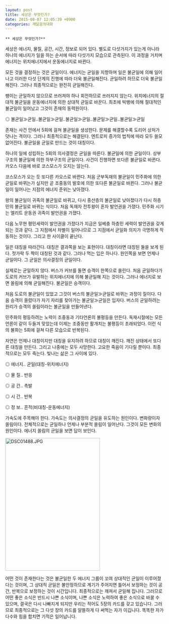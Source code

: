```yaml
---
layout: post
title: 세상은 무엇인가?
date: 2015-08-07 12:05:39 +0900
categories: 깨달음의대화
---
```

 


    ** 세상은 무엇인가?** 

  


세상은 에너지, 물질, 공간, 시간, 정보로 되어 있다. 별도로 다섯가지가 있는게 아니라 하나의 에너지가 일을 하는 순서에 따라 다섯가지 모습으로 관측된다. 이 과정을 거치며 에너지는 위치에너지에서 운동에너지로 바뀐다. 

  


모든 것을 결정하는 것은 균일이다. 에너지는 균일을 지향하며 일은 불균일에 의해 일어나고 이러한 다섯 단계의 진행에 따라 더욱 불균일해진다. 균일하려 하므로 더욱 불균일해진다. 그러나 최종적으로는 완전히 균일해진다. 

  


팽이는 균일하지 않으므로 쓰러져야 하나 회전하므로 쓰러지지 않는다. 위치에너지의 절대적 불균일을 운동에너지에 의한 상대적 균일로 바꾼다. 최초에 빅뱅에 의해 절대적인 불균일이 일어났고 그것이 존재의 동력원이다. 

  


◎ 불균일≫균일..불균일≫균일..불균일≫균일..불균일≫균일..불균일≫균일 

  


존재는 사건 안에서 5회에 걸쳐 불균일을 생성한다. 문제를 해결할수록 도리어 상처가 덧나는 격이다. 그러나 최종적으로는 해결된다. 엔트로피 증가의 법칙에 따라 모두 쓸모없어진다. 불균일을 균일로 만드는 것이 대칭이다. 

  


하나의 일에 성립하는 5회의 의사결정은 균일을 따른다. 불균일에 의한 균일이다. 상부구조의 불균일에 의한 하부구조의 균일이다. 사건이 진행하면 또다른 불균일로 바뀐다. 카오스 다음에 바로 코스모스가 오지는 않는다. 

  


코스모스가 오는 듯 또다른 카오스로 바뀐다. 처음 군부독재의 불균일이 민주화에 의한 균일로 바뀌는가 싶지만 곧 조중동의 발호에 의한 또다른 불균일로 바뀐다. 그러나 불균일이 일어나는 지점의 에너지 준위는 낮아졌다. 

  


왕의 불균일이 귀족의 불균일로 바뀌고, 다시 중산층의 불균일로 낮아졌다가 다시 하층민의 불균일로 바뀌는 식이다. 처음 독재자 전투왕이 혼자 발언권을 가졌다. 민주화 시기는 엘리트 운동권 귀족이 발언권을 가졌다. 

  


다음 노무현 평민세력이 발언권을 가졌다가 지금은 일베충 하층민 세력이 발언권을 갖게 되는 것과 같다. 그 지점에서 차별이 일어나므로 그 지점에서 균일화 의지가 극명하게 작동하는 것이다. 그리고 한 사이클이 끝난다. 

  


일은 대칭을 따라간다. 대칭은 결과쪽을 보는 표현이다. 대칭이라면 대칭된 둘을 보게 된다. 젓가락 두 짝이 대칭된 것과 같다. 그러나 먹는 입은 하나다. 원인쪽을 보면 언제나 균일이다. 그 균일은 의사결정의 균일이다. 

  


실제로는 균일하지 않다. 버스가 커브를 돌면 승객이 한쪽으로 쏠린다. 처음 균일하다가 도로의 커브가 유발하는 위치에너지에 의해 불균일해 지는 것이다. 그러나 에너지로 보면 쏠림에 의해 균일해진다. 불균일은 승객이다. 

  


처음 도로의 불균일이 있었고 그것이 버스의 불균일≫균일로 바뀌는 과정이 질이다. 다음 승객이 쏠렸다가 자기 자리를 찾아가는 불균일≫균일은 입자다. 버스의 균일하려는 원리가 승객의 쏠림이라는 불균일을 만들어낸다. 

  


민주화의 평등하려는 노력이 조중동과 기타언론의 불평등을 만든다. 독재시절에는 모든 언론이 같이 두들겨 맞았는데 이제는 조중동만 활개치는 불평등이 초래되었다. 이런 식의 불화는 5회에 걸쳐 다른 모습으로 반복된다. 

  


자연은 언제나 대칭이지만 대칭을 유지하려 하므로 대칭이 깨진다. 깨진 상태에서 또다른 대칭을 만든다. 그리고 나중에는 모두 사망한다. 고요한 죽음이 기다릴 뿐이다. 최종적으로는 모두 죽는다. 빛나는 삶은 그 사이에 있다. 

  


◎ 에너지.. 균일(대칭-위치에너지)  
      
◎ 물 질.. 반응  
      
◎ 공 간.. 촉발  
      
◎ 시 간.. 반복  
      
◎ 정 보.. 흔적(비대칭-운동에너지) 

  


가속도에 주목해야 한다. 가속도는 의사결정의 균일을 유도하는 원인이다. 변화량이자 쏠림이다. 전체적으로는 균일하나 언제나 부분적 쏠림이 일어난다. 그것이 모든 변화의 원인이다. 에너지 쏠림의 균일을 보면 답이 보인다. 

  



<img src="assets/attach/images/198/683/612/DSC01488.JPG" alt="DSC01488.JPG" width="300" height="419" /> 

  


어떤 것이 존재한다는 것은 불균일한 두 에너지 그룹이 꼬여 상대적인 균일이 이루어졌다는 것이며, 그 상대적 균일은 불안정하므로 계기가 주어지면 틀어서 보정하는 것이 공간, 반복으로 보정하는 것이 시간입니다. 최종적으로는 깨져서 균일해 집니다. 그러므로 어떤 좋은 소식은 반드시 나쁜 소식이며, 나쁜 소식은 노력하여 좋은 소식으로 바꿀 수 있으며, 결국은 다시 나빠지게 되지만 우리는 적어도 5장의 카드를 갖고 있습니다. 그러므로 최종적으로는 그 다섯 장의 카드를 알뜰하게 다 써먹는 자가 이깁니다. 똑똑한 자가 다수와 힘을 합치면 기적은 일어납니다.
